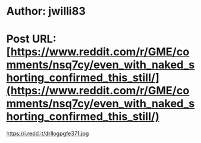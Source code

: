 # Author: jwilli83
# Post URL: [https://www.reddit.com/r/GME/comments/nsq7cy/even_with_naked_shorting_confirmed_this_still/](https://www.reddit.com/r/GME/comments/nsq7cy/even_with_naked_shorting_confirmed_this_still/)


https://i.redd.it/drllogpgfe371.jpg